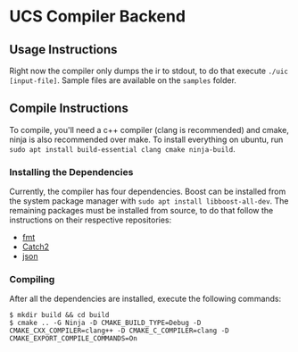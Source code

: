 # UCS Compiler Backend

## Usage Instructions

Right now the compiler only dumps the ir to stdout, to do that execute `./uic [input-file]`. Sample files are available on the `samples` folder.

## Compile Instructions

To compile, you'll need a c++ compiler (clang is recommended) and cmake, ninja is also recommended over make. To install everything on ubuntu, run `sudo apt install build-essential clang cmake ninja-build`.

### Installing the Dependencies

Currently, the compiler has four dependencies. Boost can be installed from the system package manager with `sudo apt install libboost-all-dev`. The remaining packages must be installed from source, to do that follow the instructions on their respective repositories:

* [fmt](https://github.com/fmtlib/fmt)
* [Catch2](https://github.com/catchorg/Catch2)
* [json](https://github.com/nlohmann/json)

### Compiling

After all the dependencies are installed, execute the following commands:
```
$ mkdir build && cd build
$ cmake .. -G Ninja -D CMAKE_BUILD_TYPE=Debug -D CMAKE_CXX_COMPILER=clang++ -D CMAKE_C_COMPILER=clang -D CMAKE_EXPORT_COMPILE_COMMANDS=On
